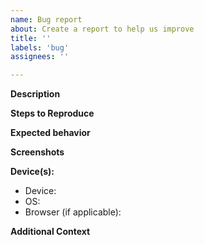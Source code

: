 ```yaml
---
name: Bug report
about: Create a report to help us improve
title: ''
labels: 'bug'
assignees: ''

---
```


**Description**
<!-- A clear and concise description of what the bug is. -->

**Steps to Reproduce**
<!-- A list of steps to reproduce the behavior.
1. Go to '...'
2. Click on '....'
3. Scroll down to '....'
4. See error
-->

**Expected behavior**
<!-- A clear and concise description of what you expected to happen. -->

**Screenshots**
<!-- If applicable, add screenshots to help explain your problem. Otherwise, delete this section. -->

**Device(s):**
<!-- What device did you encounter this bug on? Please complete the following information. Add any additional fields that you think could help us investigate the issue. -->

 - Device: <!-- Microsoft Surface, MacBook Pro, iPhone 11 Pro, Google Pixel, etc. -->
 - OS: <!-- Windows, macOS, iOS, Android, etc. -->
 - Browser (if applicable): <!-- Chrome, Firefox, Safari, Edge, etc. -->

**Additional Context**
<!-- Add any other context about the problem here. -->
